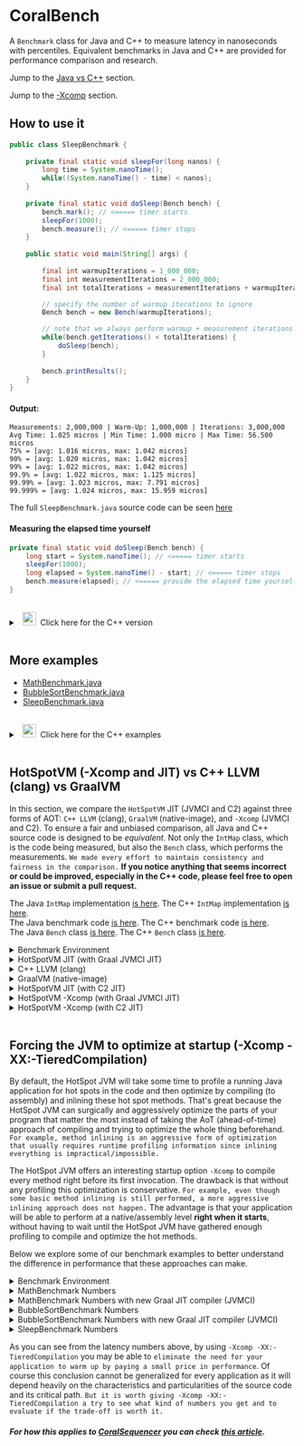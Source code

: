 # CoralBench
A <code>Benchmark</code> class for Java and C++ to measure latency in nanoseconds with percentiles. Equivalent benchmarks in Java and C++ are provided for performance comparison and research.

Jump to the [Java vs C++](https://github.com/coralblocks/CoralBench?tab=readme-ov-file#hotspotvm--xcomp-and-jit-vs-c-llvm-clang-vs-graalvm) section.

Jump to the [-Xcomp](https://github.com/coralblocks/CoralBench?tab=readme-ov-file#forcing-the-jvm-to-optimize-at-startup--xcomp--xx-tieredcompilation) section.

## How to use it
```Java
public class SleepBenchmark {
    
    private final static void sleepFor(long nanos) {
        long time = System.nanoTime();
        while((System.nanoTime() - time) < nanos);
    }
    
    private final static void doSleep(Bench bench) {
        bench.mark(); // <===== timer starts
        sleepFor(1000);
        bench.measure(); // <===== timer stops
    }
    
    public static void main(String[] args) {
        
        final int warmupIterations = 1_000_000;
        final int measurementIterations = 2_000_000;
        final int totalIterations = measurementIterations + warmupIterations;

        // specify the number of warmup iterations to ignore
        Bench bench = new Bench(warmupIterations);

        // note that we always perform warmup + measurement iterations
        while(bench.getIterations() < totalIterations) {
            doSleep(bench);
        }
        
        bench.printResults();
    }
}
```
#### Output:
```Plain
Measurements: 2,000,000 | Warm-Up: 1,000,000 | Iterations: 3,000,000
Avg Time: 1.025 micros | Min Time: 1.000 micro | Max Time: 56.500 micros
75% = [avg: 1.016 micros, max: 1.042 micros]
90% = [avg: 1.020 micros, max: 1.042 micros]
99% = [avg: 1.022 micros, max: 1.042 micros]
99.9% = [avg: 1.022 micros, max: 1.125 micros]
99.99% = [avg: 1.023 micros, max: 7.791 micros]
99.999% = [avg: 1.024 micros, max: 15.959 micros]
```
The full <code>SleepBenchmark.java</code> source code can be seen [here](src/main/java/com/coralblocks/coralbench/example/SleepBenchmark.java)

#### Measuring the elapsed time yourself
```Java
private final static void doSleep(Bench bench) {
    long start = System.nanoTime(); // <===== timer starts
    sleepFor(1000);
    long elapsed = System.nanoTime() - start; // <===== timer stops
    bench.measure(elapsed); // <===== provide the elapsed time yourself
}
```
<br/>
<details>
  <summary>&nbsp;&nbsp;<img src="https://cdn3.emoji.gg/emojis/8241-c-plus-plus.png" width="24px" height="24px" alt="c_plus_plus"/>&nbsp;&nbsp;Click here for the C++ version </summary>

&nbsp;<br/>
```Cpp
void sleepFor(long nanos) {
    auto start = std::chrono::high_resolution_clock::now();
    while (true) {
        auto now = std::chrono::high_resolution_clock::now();
        auto elapsed = std::chrono::duration_cast<std::chrono::nanoseconds>(now - start).count();
        if (elapsed >= nanos) {
            break;
        }
    }
}

void doSleep(Bench* bench) {
    bench->mark(); // <===== timer starts
    sleepFor(1000);
    bench->measure(); // <===== timer stops
}

int main() {
    const int warmupIterations = 1'000'000;
    const int measurementIterations = 2'000'000;
    const int totalIterations = measurementIterations + warmupIterations;

    // Specify the number of warmup iterations to ignore
    Bench* bench = new Bench(warmupIterations);

    // Perform warmup + measurement iterations
    while (bench->getIterations() < totalIterations) {
        doSleep(bench);
    }

    bench->printResults();

    delete bench;

    return 0;
}
```

#### Measuring the elapsed time yourself
```Cpp
void doSleep(Bench* bench) {
    auto start = std::chrono::high_resolution_clock::now(); // <===== timer starts
    sleepFor(1000);
    auto end = std::chrono::high_resolution_clock::now();   // <===== timer stops
    long elapsed = std::chrono::duration_cast<std::chrono::nanoseconds>(end - start).count();
    bench->measure(elapsed); // <===== provide the elapsed time yourself
}
```

The full <code>sleep_benchmark.cpp</code> source code can be seen [here](src/main/c/sleep_benchmark.cpp)

</details>

<br/>

## More examples
- [MathBenchmark.java](src/main/java/com/coralblocks/coralbench/example/MathBenchmark.java)
- [BubbleSortBenchmark.java](src/main/java/com/coralblocks/coralbench/example/BubbleSortBenchmark.java)
- [SleepBenchmark.java](src/main/java/com/coralblocks/coralbench/example/SleepBenchmark.java)

<br/>
<details>
  <summary>&nbsp;&nbsp;<img src="https://cdn3.emoji.gg/emojis/8241-c-plus-plus.png" width="24px" height="24px" alt="c_plus_plus"/>&nbsp;&nbsp;Click here for the C++ examples </summary>
    
- [math_benchmark.cpp](src/main/c/math_benchmark.cpp)
- [bubble_sort_benchmark.cpp](src/main/c/bubble_sort_benchmark.cpp)
- [sleep_benchmark.cpp](src/main/c/sleep_benchmark.cpp)
    
</details>
<br/>

## HotSpotVM (-Xcomp and JIT) vs C++ LLVM (clang) vs GraalVM

In this section, we compare the `HotSpotVM` JIT (JVMCI and C2) against three forms of AOT: `C++ LLVM` (clang), `GraalVM` (native-image), and `-Xcomp` (JVMCI and C2). To ensure a fair and unbiased comparison, all Java and C++ source code is designed to be _equivalent_. Not only the `IntMap` class, which is the code being measured, but also the `Bench` class, which performs the measurements. `We made every effort to maintain consistency and fairness in the comparison.` **If you notice anything that seems incorrect or could be improved, especially in the C++ code, please feel free to open an issue or submit a pull request.**

The Java `IntMap` implementation [is here](src/main/java/com/coralblocks/coralbench/example/IntMap.java). The C++ `IntMap` implementation [is here](src/main/c/int_map.hpp).<br/>
The Java benchmark code [is here](src/main/java/com/coralblocks/coralbench/example/IntMapBenchmark.java). The C++ benchmark code [is here](src/main/c/int_map_benchmark.cpp).<br/>
The Java `Bench` class [is here](src/main/java/com/coralblocks/coralbench/Bench.java). The C++ `Bench` class [is here](src/main/c/bench.cpp).<br/>

<details>
  <summary> Benchmark Environment </summary>

<br/>

```
$ uname -a
Linux hivelocity 4.15.0-20-generic #21-Ubuntu SMP Tue Apr 24 06:16:15 UTC 2018 x86_64 x86_64 x86_64 GNU/Linux

$ cat /etc/issue | head -n 1
Ubuntu 18.04.6 LTS \n \l

$ cat /proc/cpuinfo | grep "model name" | head -n 1 | awk -F ": " '{print $NF}'
Intel(R) Xeon(R) E-2288G CPU @ 3.70GHz

$ arch
x86_64

$ clang++ --version
Ubuntu clang version 18.1.0 (++20240220094926+390dcd4cbbf5-1~exp1~20240220214944.50)
Target: x86_64-pc-linux-gnu
Thread model: posix
InstalledDir: /usr/bin

$ java -version
java version "23.0.1" 2024-10-15
Java(TM) SE Runtime Environment Oracle GraalVM 23.0.1+11.1 (build 23.0.1+11-jvmci-b01)
Java HotSpot(TM) 64-Bit Server VM Oracle GraalVM 23.0.1+11.1 (build 23.0.1+11-jvmci-b01, mixed mode, sharing)

$ native-image --version
native-image 23.0.1 2024-10-15
GraalVM Runtime Environment Oracle GraalVM 23.0.1+11.1 (build 23.0.1+11-jvmci-b01)
Substrate VM Oracle GraalVM 23.0.1+11.1 (build 23.0.1+11, serial gc, compressed references)
```
</details>

<details>
  <summary> HotSpotVM JIT (with Graal JVMCI JIT)</summary>

<br/>

```
$ java -XX:+AlwaysPreTouch -Xms4g -Xmx4g -XX:NewSize=512m -XX:MaxNewSize=1024m \
       -cp target/classes:target/coralbench-all.jar \
       com.coralblocks.coralbench.example.IntMapBenchmark 0 10000000 5000000

Arguments: warmup=0 measurements=10000000 mapCapacity=5000000

Benchmarking put...
Measurements: 10,000,000 | Warm-Up: 0 | Iterations: 10,000,000
Avg Time: 22.690 nanos | Min Time: 18.000 nanos | Max Time: 32.311 micros
75% = [avg: 20.000 nanos, max: 22.000 nanos]
90% = [avg: 20.000 nanos, max: 28.000 nanos]
99% = [avg: 21.000 nanos, max: 59.000 nanos]
99.9% = [avg: 22.000 nanos, max: 103.000 nanos]
99.99% = [avg: 22.000 nanos, max: 408.000 nanos]
99.999% = [avg: 22.000 nanos, max: 4.592 micros]

Benchmarking get...
Measurements: 10,000,000 | Warm-Up: 0 | Iterations: 10,000,000
Avg Time: 18.930 nanos | Min Time: 14.000 nanos | Max Time: 23.941 micros
75% = [avg: 16.000 nanos, max: 18.000 nanos]
90% = [avg: 16.000 nanos, max: 27.000 nanos]
99% = [avg: 18.000 nanos, max: 76.000 nanos]
99.9% = [avg: 18.000 nanos, max: 96.000 nanos]
99.99% = [avg: 18.000 nanos, max: 383.000 nanos]
99.999% = [avg: 18.000 nanos, max: 2.139 micros]

Benchmarking remove...
Measurements: 10,000,000 | Warm-Up: 0 | Iterations: 10,000,000
Avg Time: 21.680 nanos | Min Time: 16.000 nanos | Max Time: 39.305 micros
75% = [avg: 19.000 nanos, max: 22.000 nanos]
90% = [avg: 19.000 nanos, max: 26.000 nanos]
99% = [avg: 20.000 nanos, max: 79.000 nanos]
99.9% = [avg: 21.000 nanos, max: 123.000 nanos]
99.99% = [avg: 21.000 nanos, max: 421.000 nanos]
99.999% = [avg: 21.000 nanos, max: 13.391 micros]
```
</details>

<details>
  <summary> C++ LLVM (clang) </summary>

<br/>

```
$ clang++ -Ofast -march=native -flto -std=c++17 -I./src/main/c -c ./src/main/c/int_map.cpp -o ./target/cpp/int_map.o
$ clang++ -Ofast -march=native -flto -std=c++17 -I./src/main/c -c ./src/main/c/bench.cpp -o ./target/cpp/bench.o
$ clang++ -Ofast -march=native -flto -std=c++17 -I./src/main/c -c ./src/main/c/int_map_benchmark.cpp -o ./target/cpp/int_map_benchmark.o
$ clang++ -Ofast -march=native -flto -std=c++17 -o ./target/cpp/int_map_benchmark ./target/cpp/int_map.o ./target/cpp/bench.o ./target/cpp/int_map_benchmark.o

$ ./target/cpp/int_map_benchmark 0 10000000 5000000

Arguments: warmup=0 measurements=10000000 mapCapacity=5000000

Benchmarking put...
Measurements: 10,000,000 | Warm-Up: 0 | Iterations: 10,000,000
Avg Time: 39.008 nanos | Min Time: 30.000 nanos | Max Time: 30.516 micros
75% = [avg: 32.357 nanos, max: 35.000 nanos]
90% = [avg: 32.846 nanos, max: 36.000 nanos]
99% = [avg: 33.495 nanos, max: 105.000 nanos]
99.9% = [avg: 37.728 nanos, max: 888.000 nanos]
99.99% = [avg: 38.611 nanos, max: 1.244 micros]
99.999% = [avg: 38.848 nanos, max: 15.107 micros]

Benchmarking get...
Measurements: 10,000,000 | Warm-Up: 0 | Iterations: 10,000,000
Avg Time: 24.003 nanos | Min Time: 18.000 nanos | Max Time: 17.977 micros
75% = [avg: 21.813 nanos, max: 25.000 nanos]
90% = [avg: 22.344 nanos, max: 25.000 nanos]
99% = [avg: 22.937 nanos, max: 89.000 nanos]
99.9% = [avg: 23.572 nanos, max: 151.000 nanos]
99.99% = [avg: 23.794 nanos, max: 416.000 nanos]
99.999% = [avg: 23.858 nanos, max: 13.239 micros]

Benchmarking remove...
Measurements: 10,000,000 | Warm-Up: 0 | Iterations: 10,000,000
Avg Time: 23.592 nanos | Min Time: 19.000 nanos | Max Time: 18.954 micros
75% = [avg: 21.566 nanos, max: 23.000 nanos]
90% = [avg: 21.919 nanos, max: 25.000 nanos]
99% = [avg: 22.538 nanos, max: 90.000 nanos]
99.9% = [avg: 23.192 nanos, max: 133.000 nanos]
99.99% = [avg: 23.364 nanos, max: 408.000 nanos]
99.999% = [avg: 23.446 nanos, max: 13.248 micros]
```
</details>

<details>
  <summary> GraalVM (native-image) </summary>

<br/>

```
$ native-image --gc=G1 -R:+AlwaysPreTouch -R:InitialHeapSize=4g -R:MaxHeapSize=4g \
               -R:InitialHeapSize=512m -R:MaxHeapSize=1024m -march=native \
               -cp target/coralbench-all.jar com.coralblocks.coralbench.example.IntMapBenchmark \
               -o target/graal/IntMapBenchmark --no-fallback -O3 --initialize-at-build-time

$ ./target/graal/IntMapBenchmark 0 10000000 5000000

Arguments: warmup=0 measurements=10000000 mapCapacity=5000000

Benchmarking put...
Measurements: 10,000,000 | Warm-Up: 0 | Iterations: 10,000,000
Avg Time: 41.110 nanos | Min Time: 25.000 nanos | Max Time: 21.841 millis
75% = [avg: 29.000 nanos, max: 31.000 nanos]
90% = [avg: 29.000 nanos, max: 32.000 nanos]
99% = [avg: 30.000 nanos, max: 41.000 nanos]
99.9% = [avg: 30.000 nanos, max: 100.000 nanos]
99.99% = [avg: 30.000 nanos, max: 339.000 nanos]
99.999% = [avg: 30.000 nanos, max: 1.573 micros]

Benchmarking get...
Measurements: 10,000,000 | Warm-Up: 0 | Iterations: 10,000,000
Avg Time: 24.560 nanos | Min Time: 19.000 nanos | Max Time: 15.679 micros
75% = [avg: 22.000 nanos, max: 25.000 nanos]
90% = [avg: 23.000 nanos, max: 26.000 nanos]
99% = [avg: 23.000 nanos, max: 39.000 nanos]
99.9% = [avg: 24.000 nanos, max: 97.000 nanos]
99.99% = [avg: 24.000 nanos, max: 382.000 nanos]
99.999% = [avg: 24.000 nanos, max: 550.000 nanos]

Benchmarking remove...
Measurements: 10,000,000 | Warm-Up: 0 | Iterations: 10,000,000
Avg Time: 35.800 nanos | Min Time: 23.000 nanos | Max Time: 165.095 micros
75% = [avg: 30.000 nanos, max: 33.000 nanos]
90% = [avg: 30.000 nanos, max: 36.000 nanos]
99% = [avg: 31.000 nanos, max: 93.000 nanos]
99.9% = [avg: 32.000 nanos, max: 123.000 nanos]
99.99% = [avg: 32.000 nanos, max: 457.000 nanos]
99.999% = [avg: 34.000 nanos, max: 63.089 micros]
```
</details>

<details>
  <summary> HotSpotVM JIT (with C2 JIT)</summary>

<br/>

```
$ java -XX:-UseJVMCICompiler -XX:+AlwaysPreTouch -Xms4g -Xmx4g -XX:NewSize=512m -XX:MaxNewSize=1024m \
       -cp target/classes:target/coralbench-all.jar \
       com.coralblocks.coralbench.example.IntMapBenchmark 0 10000000 5000000

Arguments: warmup=0 measurements=10000000 mapCapacity=5000000

Benchmarking put...
Measurements: 10,000,000 | Warm-Up: 0 | Iterations: 10,000,000
Avg Time: 30.490 nanos | Min Time: 25.000 nanos | Max Time: 32.250 micros
75% = [avg: 29.000 nanos, max: 31.000 nanos]
90% = [avg: 29.000 nanos, max: 32.000 nanos]
99% = [avg: 29.000 nanos, max: 53.000 nanos]
99.9% = [avg: 30.000 nanos, max: 101.000 nanos]
99.99% = [avg: 30.000 nanos, max: 349.000 nanos]
99.999% = [avg: 30.000 nanos, max: 1.946 micros]

Benchmarking get...
Measurements: 10,000,000 | Warm-Up: 0 | Iterations: 10,000,000
Avg Time: 23.600 nanos | Min Time: 18.000 nanos | Max Time: 23.312 micros
75% = [avg: 21.000 nanos, max: 24.000 nanos]
90% = [avg: 22.000 nanos, max: 25.000 nanos]
99% = [avg: 22.000 nanos, max: 53.000 nanos]
99.9% = [avg: 23.000 nanos, max: 96.000 nanos]
99.99% = [avg: 23.000 nanos, max: 412.000 nanos]
99.999% = [avg: 23.000 nanos, max: 13.291 micros]

Benchmarking remove...
Measurements: 10,000,000 | Warm-Up: 0 | Iterations: 10,000,000
Avg Time: 27.180 nanos | Min Time: 22.000 nanos | Max Time: 23.344 micros
75% = [avg: 25.000 nanos, max: 28.000 nanos]
90% = [avg: 25.000 nanos, max: 29.000 nanos]
99% = [avg: 26.000 nanos, max: 59.000 nanos]
99.9% = [avg: 26.000 nanos, max: 101.000 nanos]
99.99% = [avg: 26.000 nanos, max: 362.000 nanos]
99.999% = [avg: 27.000 nanos, max: 13.476 micros]
```
</details>

<details>
  <summary> HotSpotVM -Xcomp (with Graal JVMCI JIT)</summary>

<br/>

```
$ java -Xcomp -XX:-TieredCompilation \
       -XX:+AlwaysPreTouch -Xms4g -Xmx4g -XX:NewSize=512m -XX:MaxNewSize=1024m \
       -cp target/classes:target/coralbench-all.jar \
       com.coralblocks.coralbench.example.IntMapBenchmark 0 10000000 5000000

Arguments: warmup=0 measurements=10000000 mapCapacity=5000000

Benchmarking put...
Measurements: 10,000,000 | Warm-Up: 0 | Iterations: 10,000,000
Avg Time: 41.804 nanos | Min Time: 30.000 nanos | Max Time: 23.851 micros
75% = [avg: 32.477 nanos, max: 34.000 nanos]
90% = [avg: 32.939 nanos, max: 36.000 nanos]
99% = [avg: 34.987 nanos, max: 588.000 nanos]
99.9% = [avg: 40.434 nanos, max: 990.000 nanos]
99.99% = [avg: 41.344 nanos, max: 1.305 micros]
99.999% = [avg: 41.643 nanos, max: 15.394 micros]

Benchmarking get...
Measurements: 10,000,000 | Warm-Up: 0 | Iterations: 10,000,000
Avg Time: 24.397 nanos | Min Time: 19.000 nanos | Max Time: 16.001 micros
75% = [avg: 21.539 nanos, max: 24.000 nanos]
90% = [avg: 22.116 nanos, max: 26.000 nanos]
99% = [avg: 23.279 nanos, max: 93.000 nanos]
99.9% = [avg: 23.963 nanos, max: 160.000 nanos]
99.99% = [avg: 24.182 nanos, max: 428.000 nanos]
99.999% = [avg: 24.250 nanos, max: 13.414 micros]

Benchmarking remove...
Measurements: 10,000,000 | Warm-Up: 0 | Iterations: 10,000,000
Avg Time: 25.383 nanos | Min Time: 20.000 nanos | Max Time: 24.626 micros
75% = [avg: 22.410 nanos, max: 25.000 nanos]
90% = [avg: 23.072 nanos, max: 27.000 nanos]
99% = [avg: 24.239 nanos, max: 94.000 nanos]
99.9% = [avg: 24.925 nanos, max: 158.000 nanos]
99.99% = [avg: 25.135 nanos, max: 425.000 nanos]
99.999% = [avg: 25.231 nanos, max: 13.491 micros]
```
</details>

<details>
  <summary> HotSpotVM -Xcomp (with C2 JIT)</summary>

<br/>

```
$ java -XX:-UseJVMCICompiler -Xcomp -XX:-TieredCompilation \
       -XX:+AlwaysPreTouch -Xms4g -Xmx4g -XX:NewSize=512m -XX:MaxNewSize=1024m \
       -cp target/classes:target/coralbench-all.jar \
       com.coralblocks.coralbench.example.IntMapBenchmark 0 10000000 5000000

Arguments: warmup=0 measurements=10000000 mapCapacity=5000000

Benchmarking put...
Measurements: 10,000,000 | Warm-Up: 0 | Iterations: 10,000,000
Avg Time: 34.820 nanos | Min Time: 30.000 nanos | Max Time: 4.127 millis
75% = [avg: 33.000 nanos, max: 35.000 nanos]
90% = [avg: 33.000 nanos, max: 35.000 nanos]
99% = [avg: 33.000 nanos, max: 41.000 nanos]
99.9% = [avg: 34.000 nanos, max: 103.000 nanos]
99.99% = [avg: 34.000 nanos, max: 370.000 nanos]
99.999% = [avg: 34.000 nanos, max: 1.549 micros]

Benchmarking get...
Measurements: 10,000,000 | Warm-Up: 0 | Iterations: 10,000,000
Avg Time: 26.670 nanos | Min Time: 21.000 nanos | Max Time: 845.407 micros
75% = [avg: 24.000 nanos, max: 27.000 nanos]
90% = [avg: 25.000 nanos, max: 29.000 nanos]
99% = [avg: 25.000 nanos, max: 40.000 nanos]
99.9% = [avg: 26.000 nanos, max: 97.000 nanos]
99.99% = [avg: 26.000 nanos, max: 380.000 nanos]
99.999% = [avg: 26.000 nanos, max: 13.523 micros]

Benchmarking remove...
Measurements: 10,000,000 | Warm-Up: 0 | Iterations: 10,000,000
Avg Time: 29.870 nanos | Min Time: 24.000 nanos | Max Time: 3.079 millis
75% = [avg: 27.000 nanos, max: 30.000 nanos]
90% = [avg: 28.000 nanos, max: 31.000 nanos]
99% = [avg: 28.000 nanos, max: 43.000 nanos]
99.9% = [avg: 29.000 nanos, max: 100.000 nanos]
99.99% = [avg: 29.000 nanos, max: 396.000 nanos]
99.999% = [avg: 29.000 nanos, max: 13.628 micros]
```
</details>
<br/>

## Forcing the JVM to optimize at startup (-Xcomp -XX:-TieredCompilation)

By default, the HotSpot JVM will take some time to profile a running Java application for hot spots in the code and then optimize by compiling (to assembly) and inlining these hot spot methods. That's great because the HotSpot JVM can surgically and aggressively optimize the parts of your program that matter the most instead of taking the AoT (ahead-of-time) approach of compiling and trying to optimize the whole thing beforehand. `For example, method inlining is an aggressive form of optimization that usually requires runtime profiling information since inlining everything is impractical/impossible.`

The HotSpot JVM offers an interesting startup option `-Xcomp` to compile every method right before its first invocation. The drawback is that without any profiling this optimization is conservative. `For example, even though some basic method inlining is still performed, a more aggressive inlining approach does not happen.` The advantage is that your application will be able to perform at a native/assembly level <strong>right when it starts</strong>, without having to wait until the HotSpot JVM have gathered enough profiling to compile and optimize the hot methods.

Below we explore some of our benchmark examples to better understand the difference in performance that these approaches can make.

<details>
  <summary>Benchmark Environment</summary>

<br/>
    
```
$ uname -a
Linux hivelocity 4.15.0-20-generic #21-Ubuntu SMP Tue Apr 24 06:16:15 UTC 2018 x86_64 x86_64 x86_64 GNU/Linux

$ cat /etc/issue | head -n 1
Ubuntu 18.04.6 LTS \n \l

$ cat /proc/cpuinfo | grep "model name" | head -n 1 | awk -F ": " '{print $NF}'
Intel(R) Xeon(R) E-2288G CPU @ 3.70GHz

$ arch
x86_64

$ java -version
java version "23.0.1" 2024-10-15
Java(TM) SE Runtime Environment (build 23.0.1+11-39)
Java HotSpot(TM) 64-Bit Server VM (build 23.0.1+11-39, mixed mode, sharing)
```
</details>

<details>
  <summary>MathBenchmark Numbers</summary>
    
#### Regular JIT <i>with</i> warm-up
```
$ java -cp target/coralbench-all.jar com.coralblocks.coralbench.example.MathBenchmark 1000000 1000
Value computed: -55054840000
Measurements: 1,000 | Warm-Up: 1,000,000 | Iterations: 1,001,000
Avg Time: 223.720 nanos | Min Time: 200.000 nanos | Max Time: 3.004 micros
75% = [avg: 207.000 nanos, max: 214.000 nanos]
90% = [avg: 209.000 nanos, max: 219.000 nanos]
99% = [avg: 218.000 nanos, max: 341.000 nanos]
99.9% = [avg: 220.000 nanos, max: 530.000 nanos]
99.99% = [avg: 223.000 nanos, max: 3.004 micros]
99.999% = [avg: 223.000 nanos, max: 3.004 micros]
```
#### Regular JIT <i>without</i> warm-up
```
$ java -cp target/coralbench-all.jar com.coralblocks.coralbench.example.MathBenchmark 5 1000
Value computed: -54580000
Measurements: 1,000 | Warm-Up: 5 | Iterations: 1,005
Avg Time: 4.341 micros | Min Time: 203.000 nanos | Max Time: 236.608 micros
75% = [avg: 211.000 nanos, max: 217.000 nanos]
90% = [avg: 212.000 nanos, max: 225.000 nanos]
99% = [avg: 2.993 micros, max: 78.217 micros]
99.9% = [avg: 4.108 micros, max: 193.372 micros]
99.99% = [avg: 4.341 micros, max: 236.608 micros]
99.999% = [avg: 4.341 micros, max: 236.608 micros]
```
#### -Xcomp -XX:-TieredCompilation <i>with</i> warm-up
```
$ java -Xcomp -XX:-TieredCompilation -cp target/coralbench-all.jar com.coralblocks.coralbench.example.MathBenchmark 1000000 1000
Value computed: -55054840000
Measurements: 1,000 | Warm-Up: 1,000,000 | Iterations: 1,001,000
Avg Time: 92.680 nanos | Min Time: 90.000 nanos | Max Time: 166.000 nanos
75% = [avg: 92.000 nanos, max: 93.000 nanos]
90% = [avg: 92.000 nanos, max: 93.000 nanos]
99% = [avg: 92.000 nanos, max: 96.000 nanos]
99.9% = [avg: 92.000 nanos, max: 152.000 nanos]
99.99% = [avg: 92.000 nanos, max: 166.000 nanos]
99.999% = [avg: 92.000 nanos, max: 166.000 nanos]
```
#### -Xcomp -XX:-TieredCompilation <i>without</i> warm-up
```
$ java -Xcomp -XX:-TieredCompilation -cp target/coralbench-all.jar com.coralblocks.coralbench.example.MathBenchmark 5 1000
Value computed: -54580000
Measurements: 1,000 | Warm-Up: 5 | Iterations: 1,005
Avg Time: 119.300 nanos | Min Time: 115.000 nanos | Max Time: 436.000 nanos
75% = [avg: 117.000 nanos, max: 118.000 nanos]
90% = [avg: 117.000 nanos, max: 119.000 nanos]
99% = [avg: 118.000 nanos, max: 130.000 nanos]
99.9% = [avg: 118.000 nanos, max: 415.000 nanos]
99.99% = [avg: 119.000 nanos, max: 436.000 nanos]
99.999% = [avg: 119.000 nanos, max: 436.000 nanos]
```
</details>
<details>
  <summary>MathBenchmark Numbers with new Graal JIT compiler (JVMCI)</summary>
    
#### Regular JIT <i>with</i> warm-up
```
$ java -XX:+UnlockExperimentalVMOptions -XX:+UseJVMCICompiler -cp target/coralbench-all.jar com.coralblocks.coralbench.example.MathBenchmark 1000000 1000
Value computed: -55054840000
Measurements: 1,000 | Warm-Up: 1,000,000 | Iterations: 1,001,000
Avg Time: 88.750 nanos | Min Time: 16.000 nanos | Max Time: 4.586 micros
75% = [avg: 73.000 nanos, max: 94.000 nanos]
90% = [avg: 77.000 nanos, max: 102.000 nanos]
99% = [avg: 80.000 nanos, max: 155.000 nanos]
99.9% = [avg: 84.000 nanos, max: 1.676 micros]
99.99% = [avg: 88.000 nanos, max: 4.586 micros]
99.999% = [avg: 88.000 nanos, max: 4.586 micros]
```
#### Regular JIT <i>without</i> warm-up
```
$ java -XX:+UnlockExperimentalVMOptions -XX:+UseJVMCICompiler -cp target/coralbench-all.jar com.coralblocks.coralbench.example.MathBenchmark 5 1000
Value computed: -54580000
Measurements: 1,000 | Warm-Up: 5 | Iterations: 1,005
Avg Time: 3.683 micros | Min Time: 63.000 nanos | Max Time: 209.935 micros
75% = [avg: 68.000 nanos, max: 72.000 nanos]
90% = [avg: 69.000 nanos, max: 79.000 nanos]
99% = [avg: 2.540 micros, max: 78.269 micros]
99.9% = [avg: 3.476 micros, max: 186.890 micros]
99.99% = [avg: 3.682 micros, max: 209.935 micros]
99.999% = [avg: 3.682 micros, max: 209.935 micros]
```
#### -Xcomp -XX:-TieredCompilation <i>with</i> warm-up
```
$ java -XX:+UnlockExperimentalVMOptions -XX:+UseJVMCICompiler -Xcomp -XX:-TieredCompilation -cp target/coralbench-all.jar com.coralblocks.coralbench.example.MathBenchmark 1000000 1000
Value computed: -55054840000
Measurements: 1,000 | Warm-Up: 1,000,000 | Iterations: 1,001,000
Avg Time: 17.050 nanos | Min Time: 16.000 nanos | Max Time: 62.000 nanos
75% = [avg: 16.000 nanos, max: 17.000 nanos]
90% = [avg: 16.000 nanos, max: 18.000 nanos]
99% = [avg: 16.000 nanos, max: 21.000 nanos]
99.9% = [avg: 17.000 nanos, max: 54.000 nanos]
99.99% = [avg: 17.000 nanos, max: 62.000 nanos]
99.999% = [avg: 17.000 nanos, max: 62.000 nanos]
```
#### -Xcomp -XX:-TieredCompilation <i>without</i> warm-up
```
$ java -XX:+UnlockExperimentalVMOptions -XX:+UseJVMCICompiler -Xcomp -XX:-TieredCompilation -cp target/coralbench-all.jar com.coralblocks.coralbench.example.MathBenchmark 5 1000
Value computed: -54580000
Measurements: 1,000 | Warm-Up: 5 | Iterations: 1,005
Avg Time: 45.000 nanos | Min Time: 42.000 nanos | Max Time: 354.000 nanos
75% = [avg: 43.000 nanos, max: 45.000 nanos]
90% = [avg: 44.000 nanos, max: 45.000 nanos]
99% = [avg: 44.000 nanos, max: 51.000 nanos]
99.9% = [avg: 44.000 nanos, max: 351.000 nanos]
99.99% = [avg: 45.000 nanos, max: 354.000 nanos]
99.999% = [avg: 45.000 nanos, max: 354.000 nanos]
```
</details>
<details>
  <summary>BubbleSortBenchmark Numbers</summary>
    
#### Regular JIT <i>with</i> warm-up
```
$ java -cp target/coralbench-all.jar com.coralblocks.coralbench.example.BubbleSortBenchmark 1000000 1000
Value computed: 1831830000
Array: [1, 2, 3, 4, 5, 6, 7, 8, 9, 10, 11, 12, 13, 14, 15, 16, 17, 18, 19, 20, 21, 22, 23, 24, 25, 26, 27, 28, 29, 30, 31, 32, 33, 34, 35, 36, 37, 38, 39, 40, 41, 42, 43, 44, 45, 46, 47, 48, 49, 50, 51, 52, 53, 54, 55, 56, 57, 58, 59, 60]
Measurements: 1,000 | Warm-Up: 1,000,000 | Iterations: 1,001,000
Avg Time: 1.228 micros | Min Time: 807.000 nanos | Max Time: 10.977 micros
75% = [avg: 1.145 micros, max: 1.312 micros]
90% = [avg: 1.177 micros, max: 1.375 micros]
99% = [avg: 1.198 micros, max: 1.478 micros]
99.9% = [avg: 1.218 micros, max: 9.687 micros]
99.99% = [avg: 1.227 micros, max: 10.977 micros]
99.999% = [avg: 1.227 micros, max: 10.977 micros]
```
#### Regular JIT <i>without</i> warm-up
```
$ java -cp target/coralbench-all.jar com.coralblocks.coralbench.example.BubbleSortBenchmark 5 1000
Value computed: 1839150
Array: [1, 2, 3, 4, 5, 6, 7, 8, 9, 10, 11, 12, 13, 14, 15, 16, 17, 18, 19, 20, 21, 22, 23, 24, 25, 26, 27, 28, 29, 30, 31, 32, 33, 34, 35, 36, 37, 38, 39, 40, 41, 42, 43, 44, 45, 46, 47, 48, 49, 50, 51, 52, 53, 54, 55, 56, 57, 58, 59, 60]
Measurements: 1,000 | Warm-Up: 5 | Iterations: 1,005
Avg Time: 11.005 micros | Min Time: 916.000 nanos | Max Time: 91.532 micros
75% = [avg: 5.231 micros, max: 16.042 micros]
90% = [avg: 7.125 micros, max: 17.370 micros]
99% = [avg: 10.347 micros, max: 71.260 micros]
99.9% = [avg: 10.924 micros, max: 84.416 micros]
99.99% = [avg: 11.004 micros, max: 91.532 micros]
99.999% = [avg: 11.004 micros, max: 91.532 micros]
```
#### -Xcomp -XX:-TieredCompilation <i>with</i> warm-up
```
$ java -Xcomp -XX:-TieredCompilation -cp target/coralbench-all.jar com.coralblocks.coralbench.example.BubbleSortBenchmark 1000000 1000
Value computed: 1831830000
Array: [1, 2, 3, 4, 5, 6, 7, 8, 9, 10, 11, 12, 13, 14, 15, 16, 17, 18, 19, 20, 21, 22, 23, 24, 25, 26, 27, 28, 29, 30, 31, 32, 33, 34, 35, 36, 37, 38, 39, 40, 41, 42, 43, 44, 45, 46, 47, 48, 49, 50, 51, 52, 53, 54, 55, 56, 57, 58, 59, 60]
Measurements: 1,000 | Warm-Up: 1,000,000 | Iterations: 1,001,000
Avg Time: 1.114 micros | Min Time: 1.083 micros | Max Time: 1.696 micros
75% = [avg: 1.107 micros, max: 1.118 micros]
90% = [avg: 1.109 micros, max: 1.125 micros]
99% = [avg: 1.111 micros, max: 1.146 micros]
99.9% = [avg: 1.113 micros, max: 1.682 micros]
99.99% = [avg: 1.113 micros, max: 1.696 micros]
99.999% = [avg: 1.113 micros, max: 1.696 micros]
```
#### -Xcomp -XX:-TieredCompilation <i>without</i> warm-up
```
$ java -Xcomp -XX:-TieredCompilation -cp target/coralbench-all.jar com.coralblocks.coralbench.example.BubbleSortBenchmark 5 1000
Value computed: 1839150
Array: [1, 2, 3, 4, 5, 6, 7, 8, 9, 10, 11, 12, 13, 14, 15, 16, 17, 18, 19, 20, 21, 22, 23, 24, 25, 26, 27, 28, 29, 30, 31, 32, 33, 34, 35, 36, 37, 38, 39, 40, 41, 42, 43, 44, 45, 46, 47, 48, 49, 50, 51, 52, 53, 54, 55, 56, 57, 58, 59, 60]
Measurements: 1,000 | Warm-Up: 5 | Iterations: 1,005
Avg Time: 1.126 micros | Min Time: 1.079 micros | Max Time: 7.655 micros
75% = [avg: 1.109 micros, max: 1.128 micros]
90% = [avg: 1.113 micros, max: 1.142 micros]
99% = [avg: 1.116 micros, max: 1.164 micros]
99.9% = [avg: 1.119 micros, max: 1.875 micros]
99.99% = [avg: 1.126 micros, max: 7.655 micros]
99.999% = [avg: 1.126 micros, max: 7.655 micros]
```
</details>
<details>
  <summary>BubbleSortBenchmark Numbers with new Graal JIT compiler (JVMCI)</summary>
    
#### Regular JIT <i>with</i> warm-up
```
$ java -XX:+UnlockExperimentalVMOptions -XX:+UseJVMCICompiler -cp target/coralbench-all.jar com.coralblocks.coralbench.example.BubbleSortBenchmark 1000000 1000
Value computed: 1831830000
Array: [1, 2, 3, 4, 5, 6, 7, 8, 9, 10, 11, 12, 13, 14, 15, 16, 17, 18, 19, 20, 21, 22, 23, 24, 25, 26, 27, 28, 29, 30, 31, 32, 33, 34, 35, 36, 37, 38, 39, 40, 41, 42, 43, 44, 45, 46, 47, 48, 49, 50, 51, 52, 53, 54, 55, 56, 57, 58, 59, 60]
Measurements: 1,000 | Warm-Up: 1,000,000 | Iterations: 1,001,000
Avg Time: 1.092 micros | Min Time: 970.000 nanos | Max Time: 19.336 micros
75% = [avg: 1.002 micros, max: 1.034 micros]
90% = [avg: 1.011 micros, max: 1.069 micros]
99% = [avg: 1.018 micros, max: 1.715 micros]
99.9% = [avg: 1.073 micros, max: 16.361 micros]
99.99% = [avg: 1.092 micros, max: 19.336 micros]
99.999% = [avg: 1.092 micros, max: 19.336 micros]
```
#### Regular JIT <i>without</i> warm-up
```
$ java -XX:+UnlockExperimentalVMOptions -XX:+UseJVMCICompiler -cp target/coralbench-all.jar com.coralblocks.coralbench.example.BubbleSortBenchmark 5 1000
Value computed: 1839150
Array: [1, 2, 3, 4, 5, 6, 7, 8, 9, 10, 11, 12, 13, 14, 15, 16, 17, 18, 19, 20, 21, 22, 23, 24, 25, 26, 27, 28, 29, 30, 31, 32, 33, 34, 35, 36, 37, 38, 39, 40, 41, 42, 43, 44, 45, 46, 47, 48, 49, 50, 51, 52, 53, 54, 55, 56, 57, 58, 59, 60]
Measurements: 1,000 | Warm-Up: 5 | Iterations: 1,005
Avg Time: 11.897 micros | Min Time: 8.262 micros | Max Time: 95.115 micros
75% = [avg: 8.363 micros, max: 8.550 micros]
90% = [avg: 8.673 micros, max: 16.875 micros]
99% = [avg: 11.372 micros, max: 54.561 micros]
99.9% = [avg: 11.814 micros, max: 90.020 micros]
99.99% = [avg: 11.897 micros, max: 95.115 micros]
99.999% = [avg: 11.897 micros, max: 95.115 micros]
```
#### -Xcomp -XX:-TieredCompilation <i>with</i> warm-up
```
$ java -XX:+UnlockExperimentalVMOptions -XX:+UseJVMCICompiler -Xcomp -XX:-TieredCompilation -cp target/coralbench-all.jar com.coralblocks.coralbench.example.BubbleSortBenchmark 1000000 1000
Value computed: 1831830000
Array: [1, 2, 3, 4, 5, 6, 7, 8, 9, 10, 11, 12, 13, 14, 15, 16, 17, 18, 19, 20, 21, 22, 23, 24, 25, 26, 27, 28, 29, 30, 31, 32, 33, 34, 35, 36, 37, 38, 39, 40, 41, 42, 43, 44, 45, 46, 47, 48, 49, 50, 51, 52, 53, 54, 55, 56, 57, 58, 59, 60]
Measurements: 1,000 | Warm-Up: 1,000,000 | Iterations: 1,001,000
Avg Time: 1.872 micros | Min Time: 1.814 micros | Max Time: 8.732 micros
75% = [avg: 1.858 micros, max: 1.871 micros]
90% = [avg: 1.861 micros, max: 1.877 micros]
99% = [avg: 1.863 micros, max: 1.889 micros]
99.9% = [avg: 1.864 micros, max: 2.673 micros]
99.99% = [avg: 1.871 micros, max: 8.732 micros]
99.999% = [avg: 1.871 micros, max: 8.732 micros]
```
#### -Xcomp -XX:-TieredCompilation <i>without</i> warm-up
```
$ java -XX:+UnlockExperimentalVMOptions -XX:+UseJVMCICompiler -Xcomp -XX:-TieredCompilation -cp target/coralbench-all.jar com.coralblocks.coralbench.example.BubbleSortBenchmark 5 1000
Value computed: 1839150
Array: [1, 2, 3, 4, 5, 6, 7, 8, 9, 10, 11, 12, 13, 14, 15, 16, 17, 18, 19, 20, 21, 22, 23, 24, 25, 26, 27, 28, 29, 30, 31, 32, 33, 34, 35, 36, 37, 38, 39, 40, 41, 42, 43, 44, 45, 46, 47, 48, 49, 50, 51, 52, 53, 54, 55, 56, 57, 58, 59, 60]
Measurements: 1,000 | Warm-Up: 5 | Iterations: 1,005
Avg Time: 1.816 micros | Min Time: 1.775 micros | Max Time: 7.835 micros
75% = [avg: 1.802 micros, max: 1.817 micros]
90% = [avg: 1.805 micros, max: 1.825 micros]
99% = [avg: 1.808 micros, max: 1.858 micros]
99.9% = [avg: 1.809 micros, max: 2.174 micros]
99.99% = [avg: 1.815 micros, max: 7.835 micros]
99.999% = [avg: 1.815 micros, max: 7.835 micros]
```
</details>
<details>
  <summary>SleepBenchmark Numbers</summary>
    
#### Regular JIT <i>with</i> warm-up
```
$ java -cp target/coralbench-all.jar com.coralblocks.coralbench.example.SleepBenchmark 1000000 1000
Measurements: 1,000 | Warm-Up: 1,000,000 | Iterations: 1,001,000
Avg Time: 1.088 micros | Min Time: 1.038 micros | Max Time: 8.965 micros
75% = [avg: 1.053 micros, max: 1.078 micros]
90% = [avg: 1.060 micros, max: 1.110 micros]
99% = [avg: 1.066 micros, max: 1.189 micros]
99.9% = [avg: 1.080 micros, max: 7.271 micros]
99.99% = [avg: 1.088 micros, max: 8.965 micros]
99.999% = [avg: 1.088 micros, max: 8.965 micros]
```
#### Regular JIT <i>without</i> warm-up
```
$ java -cp target/coralbench-all.jar com.coralblocks.coralbench.example.SleepBenchmark 5 1000
Measurements: 1,000 | Warm-Up: 5 | Iterations: 1,005
Avg Time: 1.149 micros | Min Time: 1.068 micros | Max Time: 9.275 micros
75% = [avg: 1.107 micros, max: 1.138 micros]
90% = [avg: 1.114 micros, max: 1.161 micros]
99% = [avg: 1.123 micros, max: 1.740 micros]
99.9% = [avg: 1.140 micros, max: 5.375 micros]
99.99% = [avg: 1.149 micros, max: 9.275 micros]
99.999% = [avg: 1.149 micros, max: 9.275 micros]
```
#### -Xcomp -XX:-TieredCompilation <i>with</i> warm-up
```
$ java -Xcomp -XX:-TieredCompilation -cp target/coralbench-all.jar com.coralblocks.coralbench.example.SleepBenchmark 1000000 1000
Measurements: 1,000 | Warm-Up: 1,000,000 | Iterations: 1,001,000
Avg Time: 1.046 micros | Min Time: 1.035 micros | Max Time: 1.095 micros
75% = [avg: 1.045 micros, max: 1.048 micros]
90% = [avg: 1.046 micros, max: 1.048 micros]
99% = [avg: 1.046 micros, max: 1.049 micros]
99.9% = [avg: 1.046 micros, max: 1.089 micros]
99.99% = [avg: 1.046 micros, max: 1.095 micros]
99.999% = [avg: 1.046 micros, max: 1.095 micros]
```
#### -Xcomp -XX:-TieredCompilation <i>without</i> warm-up
```
$ java -Xcomp -XX:-TieredCompilation -cp target/coralbench-all.jar com.coralblocks.coralbench.example.SleepBenchmark 5 1000
Measurements: 1,000 | Warm-Up: 5 | Iterations: 1,005
Avg Time: 1.048 micros | Min Time: 1.034 micros | Max Time: 3.490 micros
75% = [avg: 1.044 micros, max: 1.048 micros]
90% = [avg: 1.045 micros, max: 1.049 micros]
99% = [avg: 1.045 micros, max: 1.050 micros]
99.9% = [avg: 1.045 micros, max: 1.073 micros]
99.99% = [avg: 1.048 micros, max: 3.490 micros]
99.999% = [avg: 1.048 micros, max: 3.490 micros]
```
</details>

As you can see from the latency numbers above, by using `-Xcomp -XX:-TieredCompilation` you may be able to `eliminate the need for your application to warm up by paying a small price in performance`. Of course this conclusion cannot be generalized for every application as it will depend heavily on the characteristics and particularities of the source code and its critical path. `But it is worth giving -Xcomp -XX:-TieredCompilation a try to see what kind of numbers you get and to evaluate if the trade-off is worth it.`

##### For how this applies to [CoralSequencer](https://www.coralblocks.com/coralsequencer) you can check [this article](https://www.coralblocks.com/index.php/hotspot-jit-aot-and-warm-up/).
